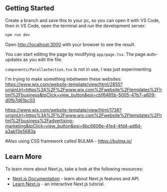 

## Getting Started

Create a branch and save this to your pc, so you can open it with VS Code, then in VS Code, open the terminal and run the development server:

```bash
npm run dev
```

Open [http://localhost:3000](http://localhost:3000) with your browser to see the result.

You can start editing the page by modifying `app/page.tsx`. The page auto-updates as you edit the file.

`components/ParallaxSection.tsx` is not in use, I was just experimenting. 

I'm trying to make something inbetween these websites: 
https://www.wix.com/website-template/view/html/2855?originUrl=https%3A%2F%2Fwww.wix.com%2Fwebsite%2Ftemplates%2Fhtml%2Fbusiness&tpClick=view_button&esi=cbf6465b-5005-47b7-a609-d0fb7d61bc03

https://www.wix.com/website-template/view/html/1736?originUrl=https%3A%2F%2Fwww.wix.com%2Fwebsite%2Ftemplates%2Fhtml%2Fbusiness%2Fadvertising-marketing&tpClick=view_button&esi=6bc6606e-41e4-4fd4-ad6d-a3ab13e5683a

#Also using CSS framework called BULMA - https://bulma.io/


## Learn More

To learn more about Next.js, take a look at the following resources:

- [Next.js Documentation](https://nextjs.org/docs) - learn about Next.js features and API.
- [Learn Next.js](https://nextjs.org/learn) - an interactive Next.js tutorial.
